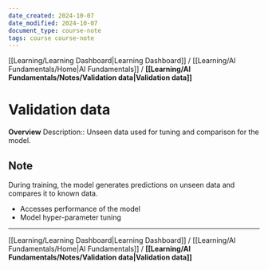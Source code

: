 ```yaml
---
date_created: 2024-10-07
date_modified: 2024-10-07
document_type: course-note
tags: course course-note
---
```

[[Learning/Learning Dashboard|Learning Dashboard]] / [[Learning/AI Fundamentals/Home|AI Fundamentals]] / **[[Learning/AI Fundamentals/Notes/Validation data|Validation data]]**
# Validation data
**Overview**
Description:: Unseen data used for tuning and comparison for the model.

## Note

During training, the model generates predictions on unseen data and compares it to known data.
- Accesses performance of the model
- Model hyper-parameter tuning

---
[[Learning/Learning Dashboard|Learning Dashboard]] / [[Learning/AI Fundamentals/Home|AI Fundamentals]] / **[[Learning/AI Fundamentals/Notes/Validation data|Validation data]]**